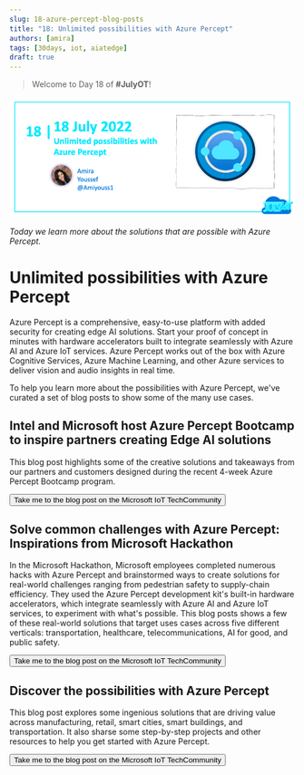 ```yaml
---
slug: 18-azure-percept-blog-posts
title: "18: Unlimited possibilities with Azure Percept"
authors: [amira]
tags: [30days, iot, aiatedge]
draft: true
---
```


<head>
  <meta name="twitter:url" content="https://julyot.dev/blog/18-azure-percept-blog-posts" />
  <meta name="twitter:title" content="Unlimited possibilities with Azure Percept" />
  <meta name="twitter:description" content="Unlimited possibilities with Azure Percept" />
  <meta name="twitter:image" content="https://julyot.dev/img/png/JulyOT-banner-18-azure-percept-blog-posts.png" />
  <meta name="twitter:card" content="summary_large_image" />
  <meta name="twitter:creator" content="@Amiyouss1" />
  <meta name="twitter:site" content="@AzureAdvocates" /> 
  <link rel="canonical" href="https://julyot.dev/blog/18-azure-percept-blog-posts" />
</head>

> Welcome to Day 18 of **#JulyOT**!

![Page banner](/img/png/JulyOT-banner-18-azure-percept-blog-posts.png)

_Today we learn more about the solutions that are possible with Azure Percept._

# Unlimited possibilities with Azure Percept

Azure Percept is a comprehensive, easy-to-use platform with added security for creating edge AI solutions. Start your proof of concept in minutes with hardware accelerators built to integrate seamlessly with Azure AI and Azure IoT services. Azure Percept works out of the box with Azure Cognitive Services, Azure Machine Learning, and other Azure services to deliver vision and audio insights in real time.

To help you learn more about the possibilities with Azure Percept, we've curated a set of blog posts to show some of the many use cases.

## Intel and Microsoft host Azure Percept Bootcamp to inspire partners creating Edge AI solutions

This blog post highlights some of the creative solutions and takeaways from our partners and customers designed during the recent 4-week Azure Percept Bootcamp program.

<form action="https://techcommunity.microsoft.com/t5/internet-of-things-blog/intel-and-microsoft-host-azure-percept-bootcamp-to-inspire/ba-p/3272166" target="_blank">
    <input type="submit" value="Take me to the blog post on the Microsoft IoT TechCommunity" class="clean-btn button button--primary margin-left--md"/>
    <input type="hidden" name="wt.mc_id" value="eventspg_16482_webpage_reactor" /> 
</form>

## Solve common challenges with Azure Percept: Inspirations from Microsoft Hackathon

In the Microsoft Hackathon, Microsoft employees completed numerous hacks with Azure Percept and brainstormed ways to create solutions for real-world challenges ranging from pedestrian safety to supply-chain efficiency. They used the Azure Percept development kit's built-in hardware accelerators, which integrate seamlessly with Azure AI and Azure IoT services, to experiment with what's possible. This blog posts shows a few of these real-world solutions that target uses cases across five different verticals: transportation, healthcare, telecommunications, AI for good, and public safety.

<form action="https://techcommunity.microsoft.com/t5/internet-of-things-blog/solve-common-challenges-with-azure-percept-inspirations-from/ba-p/3039450" target="_blank">
    <input type="submit" value="Take me to the blog post on the Microsoft IoT TechCommunity" class="clean-btn button button--primary margin-left--md"/>
    <input type="hidden" name="wt.mc_id" value="eventspg_16482_webpage_reactor" /> 
</form>

## Discover the possibilities with Azure Percept

This blog post explores some ingenious solutions that are driving value across manufacturing, retail, smart cities, smart buildings, and transportation. It also sharse some step-by-step projects and other resources to help you get started with Azure Percept.

<form action="https://techcommunity.microsoft.com/t5/internet-of-things-blog/discover-the-possibilities-with-azure-percept/ba-p/2733947" target="_blank">
    <input type="submit" value="Take me to the blog post on the Microsoft IoT TechCommunity" class="clean-btn button button--primary margin-left--md"/>
    <input type="hidden" name="wt.mc_id" value="eventspg_16482_webpage_reactor" /> 
</form>
